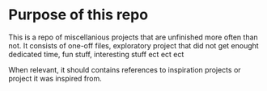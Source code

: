 # Purpose of this repo

This is a repo of miscellanious projects that are unfinished more often than not. It consists of one-off files, exploratory project that did not get enought dedicated time, fun stuff, interesting stuff ect ect ect

When relevant, it should contains references to inspiration projects or project it was inspired from. 
